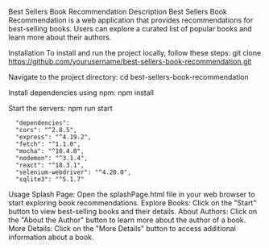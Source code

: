 Best Sellers Book Recommendation
Description
Best Sellers Book Recommendation is a web application that provides recommendations for best-selling books. Users can explore a curated list of popular books and learn more about their authors.

Installation
To install and run the project locally, follow these steps:
git clone https://github.com/yourusername/best-sellers-book-recommendation.git

Navigate to the project directory:
cd best-sellers-book-recommendation

Install dependencies using npm:
npm install

Start the servers:
npm run start

      "dependencies":
      "cors": "^2.8.5",
      "express": "^4.19.2",
      "fetch": "^1.1.0",
      "mocha": "^10.4.0",
      "nodemon": "^3.1.4",
      "react": "^18.3.1",
      "selenium-webdriver": "^4.20.0",
      "sqlite3": "^5.1.7"



Usage
Splash Page: Open the splashPage.html file in your web browser to start exploring book recommendations.
Explore Books: Click on the "Start" button to view best-selling books and their details.
About Authors: Click on the "About the Author" button to learn more about the author of a book.
More Details: Click on the "More Details" button to access additional information about a book.